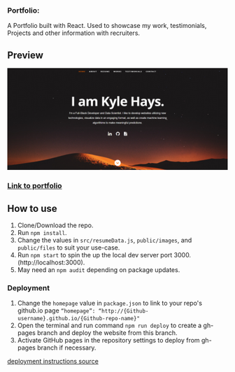 ### Portfolio:

A Portfolio built with React. Used to showcase my work, testimonials, Projects and other information with recruiters.

## Preview
![Preview](public/images/website_preview.png)

### [Link to portfolio](https://cruddyshad0w.github.io/Portfolio/)

## How to use
1. Clone/Download the repo.
2. Run  ``` npm install ```.
3. Change the values in ```src/resumeData.js```, ```public/images```, and ```public/files``` to suit your use-case.
4. Run ```npm start``` to spin the up the local dev server port 3000.(http://localhost:3000).
5. May need an ```npm audit``` depending on package updates.

### Deployment
1. Change the ```homepage``` value in ```package.json``` to link to your repo's github.io page ```“homepage”: “http://{Github-username}.github.io/{Github-repo-name}"```
2. Open the terminal and run command ```npm run deploy``` to create a gh-pages branch and deploy the website from this branch.
3. Activate GitHub pages in the repository settings to deploy from gh-pages branch if necessary.

[deployment instructions source](https://medium.com/mobile-web-dev/how-to-build-and-deploy-a-react-app-to-github-pages-in-less-than-5-minutes-d6c4ffd30f14)
